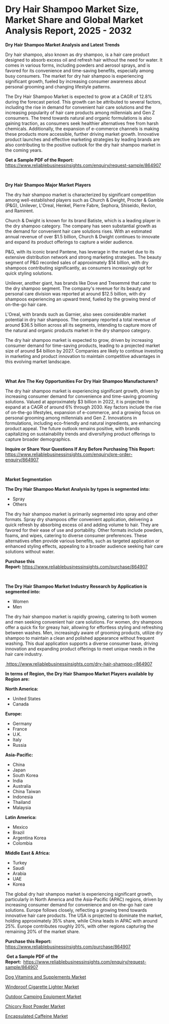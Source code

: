 <p><h1>Dry Hair Shampoo Market Size, Market Share and Global Market Analysis Report, 2025 - 2032</h1></p><p><strong>Dry Hair Shampoo Market Analysis and Latest Trends</strong></p>
<p><p>Dry hair shampoo, also known as dry shampoo, is a hair care product designed to absorb excess oil and refresh hair without the need for water. It comes in various forms, including powders and aerosol sprays, and is favored for its convenience and time-saving benefits, especially among busy consumers. The market for dry hair shampoo is experiencing significant growth, fueled by increasing consumer awareness about personal grooming and changing lifestyle patterns.</p><p>The Dry Hair Shampoo Market is expected to grow at a CAGR of 12.8% during the forecast period. This growth can be attributed to several factors, including the rise in demand for convenient hair care solutions and the increasing popularity of hair care products among millennials and Gen Z consumers. The trend towards natural and organic formulations is also gaining traction, as consumers seek healthier alternatives free from harsh chemicals. Additionally, the expansion of e-commerce channels is making these products more accessible, further driving market growth. Innovative product launches and effective marketing strategies by leading brands are also contributing to the positive outlook for the dry hair shampoo market in the coming years.</p></p>
<p><strong>Get a Sample PDF of the Report:&nbsp;</strong> <a href="https://www.reliablebusinessinsights.com/enquiry/request-sample/864907?utm_campaign=1091&utm_medium=2&utm_source=Github&utm_content=ia&utm_term=07022025&utm_id=dry-hair-shampoo">https://www.reliablebusinessinsights.com/enquiry/request-sample/864907</a></p>
<p>&nbsp;</p>
<p><strong>Dry Hair Shampoo Major Market Players</strong></p>
<p><p>The dry hair shampoo market is characterized by significant competition among well-established players such as Church & Dwight, Procter & Gamble (P&G), Unilever, L'Oreal, Henkel, Pierre Fabre, Sephora, Shiseido, Revlon, and Ramirent. </p><p>Church & Dwight is known for its brand Batiste, which is a leading player in the dry shampoo category. The company has seen substantial growth as the demand for convenient hair care solutions rises. With an estimated annual revenue of over $1.5 billion, Church & Dwight continues to innovate and expand its product offerings to capture a wider audience.</p><p>P&G, with its iconic brand Pantene, has leverage in the market due to its extensive distribution network and strong marketing strategies. The beauty segment of P&G recorded sales of approximately $14 billion, with dry shampoos contributing significantly, as consumers increasingly opt for quick styling solutions.</p><p>Unilever, another giant, has brands like Dove and Tresemmé that cater to the dry shampoo segment. The company's revenue for its beauty and personal care division was reported at around $12.5 billion, with dry shampoos experiencing an upward trend, fueled by the growing trend of on-the-go hair care.</p><p>L'Oreal, with brands such as Garnier, also sees considerable market potential in dry hair shampoos. The company reported a total revenue of around $36.5 billion across all its segments, intending to capture more of the natural and organic products market in the dry shampoo category.</p><p>The dry hair shampoo market is expected to grow, driven by increasing consumer demand for time-saving products, leading to a projected market size of around $4 billion by 2027. Companies are likely to continue investing in marketing and product innovation to maintain competitive advantages in this evolving market landscape.</p></p>
<p>&nbsp;</p>
<p><strong>What Are The Key Opportunities For Dry Hair Shampoo Manufacturers?</strong></p>
<p><p>The dry hair shampoo market is experiencing significant growth, driven by increasing consumer demand for convenience and time-saving grooming solutions. Valued at approximately $3 billion in 2022, it is projected to expand at a CAGR of around 6% through 2030. Key factors include the rise of on-the-go lifestyles, expansion of e-commerce, and a growing focus on personal grooming among millennials and Gen Z. Innovations in formulations, including eco-friendly and natural ingredients, are enhancing product appeal. The future outlook remains positive, with brands capitalizing on sustainability trends and diversifying product offerings to capture broader demographics.</p></p>
<p><strong>Inquire or Share Your Questions If Any Before Purchasing This Report:</strong> <a href="https://www.reliablebusinessinsights.com/enquiry/pre-order-enquiry/864907?utm_campaign=1091&utm_medium=2&utm_source=Github&utm_content=ia&utm_term=07022025&utm_id=dry-hair-shampoo">https://www.reliablebusinessinsights.com/enquiry/pre-order-enquiry/864907</a></p>
<p>&nbsp;</p>
<p><strong>Market Segmentation</strong></p>
<p><strong>The Dry Hair Shampoo Market Analysis by types is segmented into:</strong></p>
<p><ul><li>Spray</li><li>Others</li></ul></p>
<p><p>The dry hair shampoo market is primarily segmented into spray and other formats. Spray dry shampoos offer convenient application, delivering a quick refresh by absorbing excess oil and adding volume to hair. They are favored for their ease of use and portability. Other formats include powders, foams, and wipes, catering to diverse consumer preferences. These alternatives often provide various benefits, such as targeted application or enhanced styling effects, appealing to a broader audience seeking hair care solutions without water.</p></p>
<p><strong>Purchase this Report:&nbsp;</strong><a href="https://www.reliablebusinessinsights.com/purchase/864907?utm_campaign=1091&utm_medium=2&utm_source=Github&utm_content=ia&utm_term=07022025&utm_id=dry-hair-shampoo">https://www.reliablebusinessinsights.com/purchase/864907</a></p>
<p>&nbsp;</p>
<p><strong>The Dry Hair Shampoo Market Industry Research by Application is segmented into:</strong></p>
<p><ul><li>Women</li><li>Men</li></ul></p>
<p><p>The dry hair shampoo market is rapidly growing, catering to both women and men seeking convenient hair care solutions. For women, dry shampoos offer a quick fix for greasy hair, allowing for effortless styling and refreshing between washes. Men, increasingly aware of grooming products, utilize dry shampoo to maintain a clean and polished appearance without frequent washing. This dual application supports a diverse consumer base, driving innovation and expanding product offerings to meet unique needs in the hair care industry.</p></p>
<p><a href="https://www.reliablebusinessinsights.com/dry-hair-shampoo-r864907?utm_campaign=1091&utm_medium=2&utm_source=Github&utm_content=ia&utm_term=07022025&utm_id=dry-hair-shampoo">&nbsp;https://www.reliablebusinessinsights.com/dry-hair-shampoo-r864907</a></p>
<p><strong>In terms of Region, the Dry Hair Shampoo Market Players available by Region are:</strong></p>
<p>
    <p> <strong> North America: </strong>
        <ul>
            <li>United States</li>
            <li>Canada</li>
        </ul>
        </p> 
    <p> <strong> Europe: </strong>
        <ul>
            <li>Germany</li>
            <li>France</li>
            <li>U.K.</li>
            <li>Italy</li>
            <li>Russia</li>
        </ul>
        </p> 
    <p> <strong> Asia-Pacific: </strong>
        <ul>
            <li>China</li>
            <li>Japan</li>
            <li>South Korea</li>
            <li>India</li>
            <li>Australia</li>
            <li>China Taiwan</li>
            <li>Indonesia</li>
            <li>Thailand</li>
            <li>Malaysia</li>
        </ul>
        </p> 
    <p> <strong> Latin America: </strong>
        <ul>
            <li>Mexico</li>
            <li>Brazil</li>
            <li>Argentina Korea</li>
            <li>Colombia</li>
        </ul>
        </p> 
    <p> <strong> Middle East & Africa: </strong>
        <ul>
            <li>Turkey</li>
            <li>Saudi</li>
            <li>Arabia</li>
            <li>UAE</li>
            <li>Korea</li>
        </ul>
    </p>
    </p>
<p><p>The global dry hair shampoo market is experiencing significant growth, particularly in North America and the Asia-Pacific (APAC) regions, driven by increasing consumer demand for convenience and on-the-go hair care solutions. Europe follows closely, reflecting a growing trend towards innovative hair care products. The USA is projected to dominate the market, holding approximately 35% share, while China leads in APAC with around 25%. Europe contributes roughly 20%, with other regions capturing the remaining 20% of the market share.</p></p>
<p><strong>Purchase this Report: </strong><a href="https://www.reliablebusinessinsights.com/purchase/864907?utm_campaign=1091&utm_medium=2&utm_source=Github&utm_content=ia&utm_term=07022025&utm_id=dry-hair-shampoo">https://www.reliablebusinessinsights.com/purchase/864907</a></p>
<p>&nbsp;<strong>Get a Sample PDF of the Report:&nbsp;&nbsp;</strong><a href="https://www.reliablebusinessinsights.com/enquiry/request-sample/864907?utm_campaign=1091&utm_medium=2&utm_source=Github&utm_content=ia&utm_term=07022025&utm_id=dry-hair-shampoo">https://www.reliablebusinessinsights.com/enquiry/request-sample/864907</a></p>
<p><strong></strong></p>
<p><p><a href="https://github.com/briandahm87/Market-Research-Report-List-1/blob/main/dog-vitamins-and-supplements-market.md?utm_campaign=1091&utm_medium=2&utm_source=Github&utm_content=ia&utm_term=07022025&utm_id=dry-hair-shampoo">Dog Vitamins and Supplements Market</a></p><p><a href="https://github.com/hneefdelwyn/Market-Research-Report-List-1/blob/main/windproof-cigarette-lighter-market.md?utm_campaign=1091&utm_medium=2&utm_source=Github&utm_content=ia&utm_term=07022025&utm_id=dry-hair-shampoo">Windproof Cigarette Lighter Market</a></p><p><a href="https://github.com/felishtimoti/Market-Research-Report-List-1/blob/main/outdoor-camping-equipment-market.md?utm_campaign=1091&utm_medium=2&utm_source=Github&utm_content=ia&utm_term=07022025&utm_id=dry-hair-shampoo">Outdoor Camping Equipment Market</a></p><p><a href="https://github.com/popupioo/Market-Research-Report-List-1/blob/main/chicory-root-powder-market.md?utm_campaign=1091&utm_medium=2&utm_source=Github&utm_content=ia&utm_term=07022025&utm_id=dry-hair-shampoo">Chicory Root Powder Market</a></p><p><a href="https://github.com/muhjanaidu/Market-Research-Report-List-1/blob/main/encapsulated-caffeine-market.md?utm_campaign=1091&utm_medium=2&utm_source=Github&utm_content=ia&utm_term=07022025&utm_id=dry-hair-shampoo">Encapsulated Caffeine Market</a></p></p>